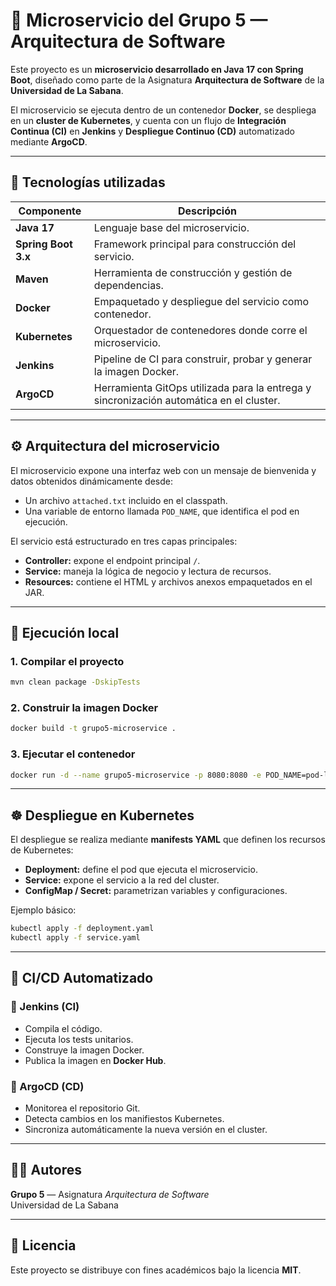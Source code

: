 # 🧩 Microservicio del Grupo 5 — Arquitectura de Software

Este proyecto es un **microservicio desarrollado en Java 17 con Spring Boot**, diseñado como parte de la Asignatura **Arquitectura de Software** de la **Universidad de La Sabana**.

El microservicio se ejecuta dentro de un contenedor **Docker**, se despliega en un **cluster de Kubernetes**, y cuenta con un flujo de **Integración Continua (CI)** en **Jenkins** y **Despliegue Continuo (CD)** automatizado mediante **ArgoCD**.

---

## 🚀 Tecnologías utilizadas

| Componente | Descripción |
|-------------|--------------|
| **Java 17** | Lenguaje base del microservicio. |
| **Spring Boot 3.x** | Framework principal para construcción del servicio. |
| **Maven** | Herramienta de construcción y gestión de dependencias. |
| **Docker** | Empaquetado y despliegue del servicio como contenedor. |
| **Kubernetes** | Orquestador de contenedores donde corre el microservicio. |
| **Jenkins** | Pipeline de CI para construir, probar y generar la imagen Docker. |
| **ArgoCD** | Herramienta GitOps utilizada para la entrega y sincronización automática en el cluster. |

---

## ⚙️ Arquitectura del microservicio

El microservicio expone una interfaz web con un mensaje de bienvenida y datos obtenidos dinámicamente desde:

- Un archivo `attached.txt` incluido en el classpath.
- Una variable de entorno llamada `POD_NAME`, que identifica el pod en ejecución.

El servicio está estructurado en tres capas principales:
- **Controller:** expone el endpoint principal `/`.
- **Service:** maneja la lógica de negocio y lectura de recursos.
- **Resources:** contiene el HTML y archivos anexos empaquetados en el JAR.

---

## 🧪 Ejecución local

### 1. Compilar el proyecto
```bash
mvn clean package -DskipTests
```

### 2. Construir la imagen Docker
```bash
docker build -t grupo5-microservice .
```

### 3. Ejecutar el contenedor
```bash
docker run -d --name grupo5-microservice -p 8080:8080 -e POD_NAME=pod-local grupo5-microservice
```

---

## ☸️ Despliegue en Kubernetes

El despliegue se realiza mediante **manifests YAML** que definen los recursos de Kubernetes:

- **Deployment:** define el pod que ejecuta el microservicio.
- **Service:** expone el servicio a la red del cluster.
- **ConfigMap / Secret:** parametrizan variables y configuraciones.

Ejemplo básico:
```bash
kubectl apply -f deployment.yaml
kubectl apply -f service.yaml
```

---

## 🔄 CI/CD Automatizado

### 🧩 Jenkins (CI)
- Compila el código.
- Ejecuta los tests unitarios.
- Construye la imagen Docker.
- Publica la imagen en **Docker Hub**.

### 🚀 ArgoCD (CD)
- Monitorea el repositorio Git.
- Detecta cambios en los manifiestos Kubernetes.
- Sincroniza automáticamente la nueva versión en el cluster.

---

## 👨‍💻 Autores
**Grupo 5** — Asignatura *Arquitectura de Software*  
Universidad de La Sabana

---

## 🏁 Licencia
Este proyecto se distribuye con fines académicos bajo la licencia **MIT**.
